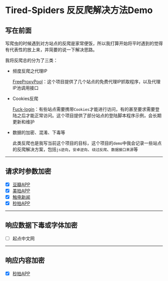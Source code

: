 # Tired-Spiders 反反爬解决方法Demo

## 写在前面

写爬虫的时候遇到对方站点的反爬是家常便饭，所以我打算开始将平时遇到的觉得有代表性的放上来，并简要的说一下解决思路。

我将反爬总的分为了三类：

- 频度反爬之代理IP

  [FreeProxyPool](https://github.com/IMWoolei/FreeProxyPool)：这个项目提供了几个站点的免费代理IP抓取程序，以及代理IP池调用接口

- Cookies反爬

  [Fuck-login](https://github.com/IMWoolei/fuck-login)：有些站点需要携带`Cookies`才能进行访问，有的甚至要求需要登陆之后才能正常访问。这个项目提供了部分站点的登陆脚本程序示例，会长期更新和维护

- 数据的加密、混淆、下毒等

  此类反爬也是我写当前这个项目的目标，这个项目的`demo`中我会记录一些站点的反爬解决方案，包括`js逆向`，`安卓逆向`、`绕过反爬`、`数据接口来源`等

----

## 请求时参数加密

- [x] [豆瓣APP](./douban/豆瓣.md)
- [x] [美拍APP](./meipai/美拍.md)
- [x] [触电新闻](./itouchtv/触电新闻.md)
- [x] [秒拍APP](./miaopai/秒拍.md)

-----

## 响应数据下毒或字体加密

- [ ] 起点中文网

-----

## 响应内容加密

- [x] [秒拍APP](./miaopai/秒拍.md)

